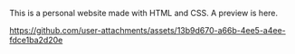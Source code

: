 This is a personal website made with HTML and CSS. 
A preview is here. 




https://github.com/user-attachments/assets/13b9d670-a66b-4ee5-a4ee-fdce1ba2d20e

